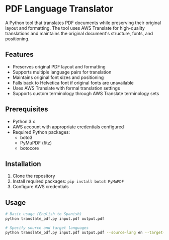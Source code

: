 # PDF Language Translator

A Python tool that translates PDF documents while preserving their original layout and formatting. The tool uses AWS Translate for high-quality translations and maintains the original document's structure, fonts, and positioning.

## Features

- Preserves original PDF layout and formatting
- Supports multiple language pairs for translation
- Maintains original font sizes and positioning
- Falls back to Helvetica font if original fonts are unavailable
- Uses AWS Translate with formal translation settings
- Supports custom terminology through AWS Translate terminology sets

## Prerequisites

- Python 3.x
- AWS account with appropriate credentials configured
- Required Python packages:
  - boto3
  - PyMuPDF (fitz)
  - botocore

## Installation

1. Clone the repository
2. Install required packages:
```pip install boto3 PyMuPDF```
3. Configure AWS credentials

## Usage

```bash
# Basic usage (English to Spanish)
python translate_pdf.py input.pdf output.pdf

# Specify source and target languages
python translate_pdf.py input.pdf output.pdf --source-lang en --target-lang fr
